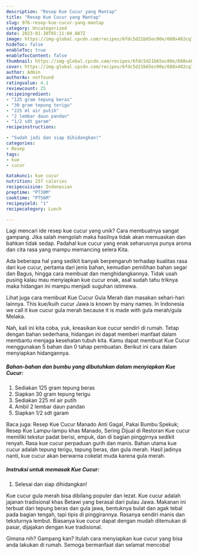 ```yaml
---
description: "Resep Kue Cucur yang Mantap"
title: "Resep Kue Cucur yang Mantap"
slug: 976-resep-kue-cucur-yang-mantap
category: Uncategorized
date: 2023-01-30T05:11:04.887Z
image: https://img-global.cpcdn.com/recipes/6fdc5d21b65ec00e/680x482cq70/kue-cucur-foto-resep-utama.jpg
hideToc: false
enableToc: true
enableTocContent: false
thumbnail: https://img-global.cpcdn.com/recipes/6fdc5d21b65ec00e/680x482cq70/kue-cucur-foto-resep-utama.jpg
cover: https://img-global.cpcdn.com/recipes/6fdc5d21b65ec00e/680x482cq70/kue-cucur-foto-resep-utama.jpg
author: Admin
authorAv: notfound
ratingvalue: 4.1
reviewcount: 25
recipeingredient:
- "125 gram tepung beras"
- "30 gram tepung terigu"
- "225 ml air putih"
- "2 lembar daun pandan"
- "1/2 sdt garam"
recipeinstructions:

- "Sudah jadi dan siap dihidangkan!"
categories:
- Resep
tags:
- kue
- cucur

katakunci: kue cucur 
nutrition: 257 calories
recipecuisine: Indonesian
preptime: "PT30M"
cooktime: "PT56M"
recipeyield: "1"
recipecategory: Lunch

---
```





Lagi mencari ide resep kue cucur yang unik? Cara membuatnya sangat gampang. Jika salah mengolah maka hasilnya tidak akan memuaskan dan bahkan tidak sedap. Padahal kue cucur yang enak seharusnya punya aroma dan cita rasa yang mampu memancing selera Kita.





Ada beberapa hal yang sedikit banyak berpengaruh terhadap kualitas rasa dari kue cucur, pertama dari jenis bahan, kemudian pemilihan bahan segar dan Bagus, hingga cara membuat dan menghidangkannya. Tidak usah pusing kalau mau menyiapkan kue cucur enak,      asal sudah tahu triknya maka hidangan ini mampu menjadi suguhan istimewa.














Lihat juga cara membuat Kue Cucur Gula Merah dan masakan sehari-hari lainnya. This kue/kuih cucur Jawa is known by many names. In Indonesia we call it kue cucur gula merah because it is made with gula merah/gula Melaka.






Nah, kali ini kita coba, yuk, kreasikan kue cucur sendiri di rumah. Tetap dengan bahan sederhana, hidangan ini dapat memberi manfaat dalam membantu menjaga kesehatan tubuh kita. Kamu dapat membuat Kue Cucur menggunakan 5 bahan dan 0 tahap pembuatan. Berikut ini cara dalam menyiapkan hidangannya.

<!--inarticleads1-->

##### Bahan-bahan dan bumbu yang dibutuhkan dalam menyiapkan Kue Cucur:

1. Sediakan 125 gram tepung beras
1. Siapkan 30 gram tepung terigu
1. Sediakan 225 ml air putih
1. Ambil 2 lembar daun pandan
1. Siapkan 1/2 sdt garam


Baca juga: Resep Kue Cucur Manado Anti Gagal, Pakai Bumbu Spekuk; Resep Kue Lampu-lampu khas Manado, Sering Dijual di Restoran Kue cucur memiliki tekstur padat berisi, empuk, dan di bagian pinggirnya sedikit renyah. Rasa kue cucur perpaduan gurih dan manis. Bahan utama kue cucur adalah tepung terigu, tepung beras, dan gula merah. Hasil jadinya nanti, kue cucur akan berwarna cokelat muda karena gula merah. 

<!--inarticleads2-->

##### Instruksi untuk memasak Kue Cucur:


1. Selesai dan siap dihidangkan!

Kue cucur gula merah bisa dibilang populer dan lezat. Kue cucur adalah jajanan tradisional khas Betawi yang berasal dari pulau Jawa. Makanan ini terbuat dari tepung beras dan gula jawa, bentuknya bulat dan agak tebal pada bagian tengah, tapi tipis di pinggirannya. Rasanya sendiri manis dan teksturnya lembut. Biasanya kue cucur dapat dengan mudah ditemukan di pasar, dijajakan dengan kue tradisional. 

Gimana nih? Gampang kan? Itulah cara menyiapkan kue cucur yang bisa anda lakukan di rumah. Semoga bermanfaat dan selamat mencoba!

